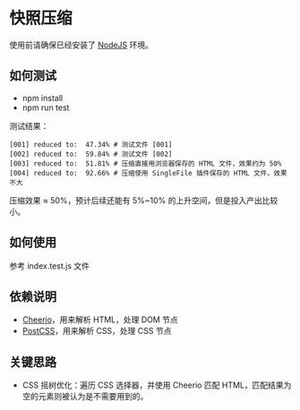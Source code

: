 # 快照压缩

使用前请确保已经安装了 [NodeJS](https://nodejs.org/en/) 环境。

## 如何测试

* npm install
* npm run test

测试结果：

```
[001] reduced to:  47.34% # 测试文件 [001]
[002] reduced to:  59.84% # 测试文件 [002]
[003] reduced to:  51.81% # 压缩直接用浏览器保存的 HTML 文件，效果约为 50%
[004] reduced to:  92.66% # 压缩使用 SingleFile 插件保存的 HTML 文件，效果不大
```

压缩效果 ≈ 50%，预计后续还能有 5%~10% 的上升空间，但是投入产出比较小。

## 如何使用

参考 index.test.js 文件

## 依赖说明

- [Cheerio](https://cheerio.js.org/)，用来解析 HTML，处理 DOM 节点
- [PostCSS](https://postcss.org/api/#postcss)，用来解析 CSS，处理 CSS 节点

## 关键思路

* CSS 摇树优化：遍历 CSS 选择器，并使用 Cheerio 匹配 HTML，匹配结果为空的元素则被认为是不需要用到的。
